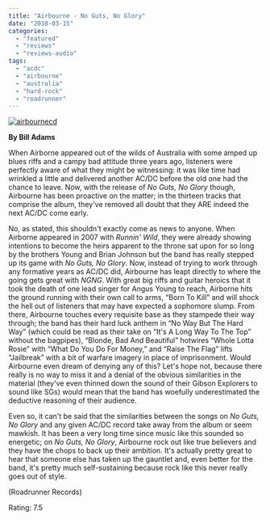 ```yaml
---
title: "Airbourne - No Guts, No Glory"
date: "2010-03-15"
categories: 
  - "featured"
  - "reviews"
  - "reviews-audio"
tags: 
  - "acdc"
  - "airbourne"
  - "australia"
  - "hard-rock"
  - "roadrunner"
---
```


[![airbournecd](http://www.hellbound.ca/wp-content/uploads/2010/03/airbournecd.jpg "airbournecd")](http://www.hellbound.ca/wp-content/uploads/2010/03/airbournecd.jpg)

**By Bill Adams**

When Airborne appeared out of the wilds of Australia with some amped up blues riffs and a campy bad attitude three years ago, listeners were perfectly aware of what they might be witnessing: it was like time had wrinkled a little and delivered another AC/DC before the old one had the chance to leave. Now, with the release of _No Guts, No Glory_ though, Airbourne has been proactive on the matter; in the thirteen tracks that comprise the album, they've removed all doubt that they ARE indeed the next AC/DC come early.

No, as stated, this shouldn't exactly come as news to anyone. When Airborne appeared in 2007 with _Runnin' Wild_, they were already showing intentions to become the heirs apparent to the throne sat upon for so long by the brothers Young and Brian Johnson but the band has really stepped up its game with _No Guts, No Glory_. Now, instead of trying to work through any formative years as AC/DC did, Airbourne has leapt directly to where the going gets great with _NGNG_. With great big riffs and guitar heroics that it took the death of one lead singer for Angus Young to reach, Airborne hits the ground running with their own call to arms, “Born To Kill” and will shock the hell out of listeners that may have expected a sophomore slump. From there, Airbourne touches every requisite base as they stampede their way through; the band has their hard luck anthem in “No Way But The Hard Way” (which could be read as their take on “It's A Long Way To The Top” without the bagpipes), “Blonde, Bad And Beautiful” hotwires “Whole Lotta Rosie” with “What Do You Do For Money,” and “Raise The Flag” lifts “Jailbreak” with a bit of warfare imagery in place of imprisonment. Would Airbourne even dream of denying any of this? Let's hope not, because there really is no way to miss it and a denial of the obvious similarities in the material (they've even thinned down the sound of their Gibson Explorers to sound like SGs) would mean that the band has woefully underestimated the deductive reasoning of their audience.

Even so, it can't be said that the similarities between the songs on _No Guts, No Glory_ and any given AC/DC record take away from the album or seem mawkish. It has been a very long time since music like this sounded so energetic; on _No Guts, No Glory_, Airbourne rock out like true believers and they have the chops to back up their ambition. It's actually pretty great to hear that someone else has taken up the gauntlet and, even better for the band, it's pretty much self-sustaining because rock like this never really goes out of style.

(Roadrunner Records)

Rating: 7.5
